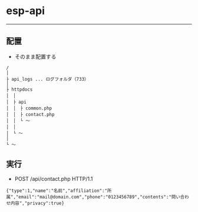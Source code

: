 # esp-api
***

## 配置

- そのまま配置する
```
/
│
├ api_logs ... ログフォルダ（733）
│
├ httpdocs
│　│
│　├ api
│　│　├ common.php
│　│　├ contact.php
│　│　└ ～
│　│
│　└ ～
│
└ ～
```

## 実行

- POST /api/contact.php HTTP/1.1
```
{"type":1,"name":"名前","affiliation":"所属","email":"mail@domain.com","phone":"0123456789","contents":"問い合わせ内容","privacy":true}
```
